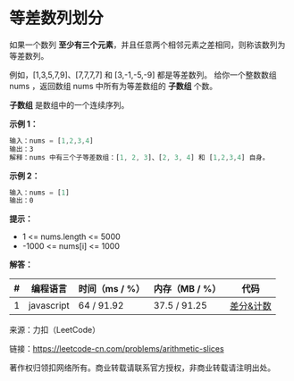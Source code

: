 # 等差数列划分

如果一个数列 **至少有三个元素**，并且任意两个相邻元素之差相同，则称该数列为等差数列。

例如，[1,3,5,7,9]、[7,7,7,7] 和 [3,-1,-5,-9] 都是等差数列。
给你一个整数数组 nums ，返回数组 nums 中所有为等差数组的 **子数组** 个数。

**子数组** 是数组中的一个连续序列。

**示例 1：**

``` javascript
输入：nums = [1,2,3,4]
输出：3
解释：nums 中有三个子等差数组：[1, 2, 3]、[2, 3, 4] 和 [1,2,3,4] 自身。
```

**示例 2：**

``` javascript
输入：nums = [1]
输出：0
```

**提示：**

- 1 <= nums.length <= 5000
- -1000 <= nums[i] <= 1000

**解答：**

**#**|**编程语言**|**时间（ms / %）**|**内存（MB / %）**|**代码**
--|--|--|--|--
1|javascript|64 / 91.92|37.5 / 91.25|[差分&计数](./javascript/ac_v1.js)

来源：力扣（LeetCode）

链接：https://leetcode-cn.com/problems/arithmetic-slices

著作权归领扣网络所有。商业转载请联系官方授权，非商业转载请注明出处。

